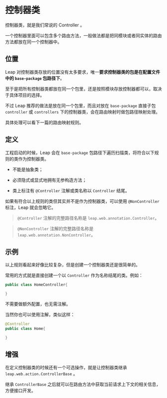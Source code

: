 # 控制器类

控制器类，就是我们常说的 Controller 。

一个控制器里面可以包含多个路由方法，一般做法都是把同模块或者同实体的路由方法都放在同一个控制器中。

## 位置

Leap 对控制器类存放的位置没有太多要求，唯一**要求控制器类的包是在配置文件中的 `base-package` 包路径下**。

至于是把所有控制器类都放在同一个包里，还是按照模块存放控制器都可以，取决于具体项目的选择。

不过 Leap 推荐的做法是放在同一个包里，而且对放在 `base-package` 直接子包 `controller` 或 `controllers` 下的控制器类，会在路由映射时做包路径映射处理。

具体处理可以看下一篇的路由映射规则。

## 定义

工程启动的时候，Leap 会在 `base-package` 包路径下遍历扫描类，将符合以下规则的类作为控制器类。

- 不能是抽象类；

- 必须隐式或显式地拥有无参构造方法；

- 类上标注有 `@Controller` 注解或类名称以 `Controller` 结尾。

如果有符合以上规则的类但其实并不是作为控制器类，可以使用 `@NonController` 标注，Leap 就会忽略它。

> `@Controller` 注解的完整路径名称是 `leap.web.annotation.Controller`。

> `@NonController` 注解的完整路径名称是 `leap.web.annotation.NonController`。

## 示例

以上规则看起来好像比较复杂，但是创建一个控制器类还是很简单的。

常用的方式就是直接创建一个以 `Controller` 作为名称结尾的类。例如：

```java
public class HomeController{

}
```

不需要做额外配置，也无需注解。

当然你也可以使用注解，类似这样：

```java
@Controller
public class Home{

}
```

## 增强

在定义控制器类的时候还有一个可选操作，就是让控制器类继承 `leap.web.action.ControllerBase` 。

继承 `ControllerBase` 之后就可以在路由方法中获取当前请求上下文的相关信息，方便接口开发。